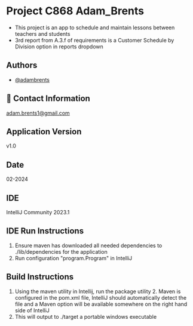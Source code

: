 
# Project C868 Adam_Brents 
- This project is an app to schedule and maintain lessons between teachers and students
- 3rd report from A.3.f of requirements is a Customer Schedule by Division option in reports dropdown

## Authors

- [@adambrents](https://www.github.com/adambrents)


## 🚀 Contact Information
[adam.brents1@gmail.com](mailto:adam.brents1@gmail.com)
## Application Version  
v1.0
## Date
02-2024
## IDE
IntelliJ Community 2023.1
## IDE Run Instructions
1. Ensure maven has downloaded all needed dependencies to ./lib/dependencies for the application
2. Run configuration "program.Program" in IntelliJ

## Build Instructions
1. Using the maven utility in Intellij, run the package utility
   2. Maven is configured in the pom.xml file, IntelliJ should automatically detect the file and a Maven option will be available somewhere on the right hand side of IntelliJ
2. This will output to ./target a portable windows executable

